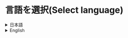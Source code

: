 # 言語を選択(Select language)
<details>
  <summary>
    日本語
  </summary>
  <div>

# Server Starter
ボタンクリックによって簡単にサーバーを立てることができるようにするソフトウェアです。

本ソフトの詳細な機能紹介は[公式サイト](https://civiltt.github.io/ServerStarter/)をご覧ください！


# 使い方

1. `Setup_ServerStarter.msi`を[こちら](https://github.com/CivilTT/ServerStarter/releases/latest/download/Setup_ServerStarter.msi)からダウンロード

1. ダウンロードしたファイルを起動し、デスクトップに`Server Starter`というショートカットが作成されたことを確認

    ![icon](./Images/Init/Icon.png)

1. `Server Starter`を起動

1. プレイヤー名を入力し，「チェック」を押したのちに利用規約に同意

    ![welcome](./Images/Init/WelcomeWindow.png)

1. 起動したいバージョンとワールド名を指定してサーバーを「実行」

    ![main](./Images/Init/MainWindow.png)

1. 初回のサーバー起動時のみEulaへ同意

    ![eula](./Images/Init/Eula.png)

1. 少しするとサーバーの起動が完了．Let's Enjoy!!

    ![server](./Images/Init/Server.png)



# 注意事項

- ServerStarterではJavaの自動インストールはサポートされておりません．

    Javaがインストールされていない場合は以下のような案内が出ますので，指示に沿ってインストールしてください

    サーバーの起動にはJDK（Java Development Kit）が必要です

    ![java-install](./Images/JavaInstall.png)


- サーバー終了時は必ず`stop`を黒いコンソール画面の中で入力し，**ウィンドウの「×ボタン」を押さないで下さい**



# 搭載機能（概要）

詳細な機能の使用方法については[公式サイト](https://civiltt.github.io/ServerStarter/)をご確認ください！

### ワールドのバージョンアップ（画像では1.16.1のワールドを1.19.3にバージョンアップ）

![version-up](./Images/VersionUp.png)

### Spigotの導入

![Spigot](./Images/Spigot.png)

### ワールドごとの各種設定（追加要素ではデータパックや配布ワールドの導入も可能）

![world-settings](./Images/WorldSettings.png)

### ShareWorld（複数人でサーバーを起動する場合のワールド同期機能）

![ShareWorld](./Images/ShareWorld.png)

### 自動ポート開放（ルーターのみ）

![AutoPortMapping](./Images/AutoPortMapping.png)


    
# 利用規約

インストーラに同梱されており、利用開始時にこれに同意する必要があります。

なお利用規約はバージョンの改定とともに、予告なく変更する可能性がありますこと、予めご了承ください。



# 問題が発生した場合

個別の環境における問題については、作者が回答することはありません。

しかし、明らかなシステム側のバグである場合やバグであることが疑われる場合は、恐れ入りますが作者の[TwitterのDM](https://twitter.com/CivilT_T)にそっとご報告いただけますと幸いです。

よろしくお願いいたします。

  </div>
</details>
<details>
  <summary>
    English
  </summary>
  <div>

# Server Starter

You can easily build the Minecraft Multiplay server

Do you want to more infomation about ServerStarter? Let's go to [official site](https://civiltt.github.io/ServerStarter/)!



# How to use

1. Download `Setup_ServerStarter.msi` at [here](https://github.com/CivilTT/ServerStarter/releases/latest/download/Setup_ServerStarter.msi)

1. Start this file and check to create `Server Starter` at your Desktop

    ![icon](./Images/Init/Icon.png)

1. Start `Server Starter`

1. Set your name in Minecraft and push "Check" button, then agree to terms of use

    ![welcome](./Images/Init/WelcomeWindow_en.png)

1. Set the server's version and world name as you like, then "RUN" your server

    ![main](./Images/Init/MainWindow_en.png)

1. Agree eula

    ![eula](./Images/Init/Eula_en.png)

1. A few minutes later, it completed the building server. Let's enjoy your Minecraft!

    ![server](./Images/Init/Server.png)


# Attentions
- This system doesn't support a silenct Java installation.

    If Java is not installed on your PC, you will get the following notice.

    You need JDK (Java Development Kit) to start a server.

    ![java-install](./Images/JavaInstall_en.png)


- When you finish to play Minecraft, you have to type `stop` in server's black window.

    **DO NOT PUSH the "CLOSE BUTTON" in a window.**


# Features

Look at our [official site](https://civiltt.github.io/ServerStarter/) when you want to know about more details of ServerStarter!

### World's Version-up (In this figure, update the world 1.16.1 to 1.19.3)

![version-up](./Images/VersionUp_en.png)

### Import Spigot

![Spigot](./Images/Spigot_en.png)

### Setting for each worlds (In "Additionals" tab, you can install datapacks and cutom maps)

![world-settings](./Images/WorldSettings_en.png)

### ShareWorld (World synchronization system when multiple people start a server)

![ShareWorld](./Images/ShareWorld_en.png)

### Auto Port Mapping (Supported for an only router)

![AutoPortMapping](./Images/AutoPortMapping_en.png)



# Terms of Use

It is included with the installer and you must agree to it when you start using it.

Please note that the terms of use are subject to change without notice as the version is revised.



# TroubleShooting

The author does not answer questions in individual environments.

However, if it is an obvious system bug or suspected one, please kindly report it to the author's [Twitter DM](https://twitter.com/CivilT_T).

Thank you.

  </div>
</details>
